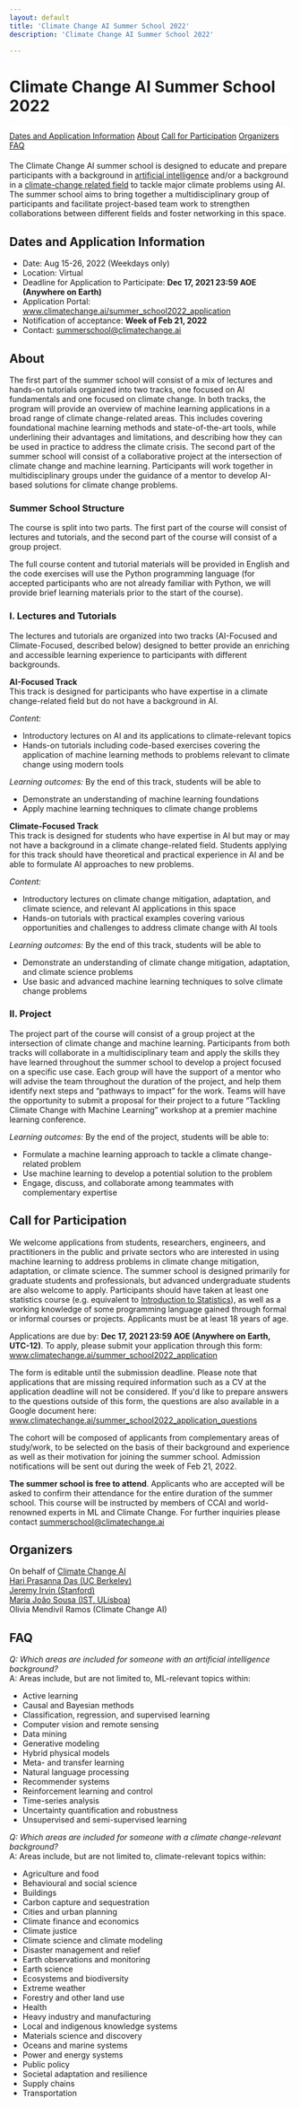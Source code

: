 ```yaml
---
layout: default
title: 'Climate Change AI Summer School 2022'
description: 'Climate Change AI Summer School 2022'

---
```


<h1>Climate Change AI Summer School 2022<br></h1>

<div class='buttons' id='sticky-nav'>
  <a class='button' href='#dates-and-application-information'>Dates and Application Information</a>
  <a class='button' href='#about'>About</a>
  <a class='button' href='#call-for-participation'>Call for Participation</a>
  <a class='button' href='#organizers'>Organizers</a>
  <a class='button' href='#faq'>FAQ</a>
</div>

The Climate Change AI summer school is designed to educate and prepare participants with a background in [artificial intelligence](#faq) and/or a background in a [climate-change related field](#faq) to tackle major climate problems using AI. The summer school aims to bring together a multidisciplinary group of participants and facilitate project-based team work to strengthen collaborations between different fields and foster networking in this space.

## Dates and Application Information
- Date: Aug 15-26, 2022 (Weekdays only)
- Location: Virtual
- Deadline for Application to Participate: <b>Dec 17, 2021 23:59 AOE (Anywhere on Earth)</b>
- Application Portal: www.climatechange.ai/summer_school2022_application
- Notification of acceptance: <b>Week of Feb 21, 2022</b>
- Contact: <summerschool@climatechange.ai>

## About

The first part of the summer school will consist of a mix of lectures and hands-on tutorials organized into two tracks, one focused on AI fundamentals and one focused on climate change. In both tracks, the program will provide an overview of machine learning applications in a broad range of climate change-related areas. This includes covering foundational machine learning methods and state-of-the-art tools, while underlining their advantages and limitations, and describing how they can be used in practice to address the climate crisis. The second part of the summer school will consist of a collaborative project at the intersection of climate change and machine learning. Participants will work together in multidisciplinary groups under the guidance of a mentor to develop AI-based solutions for climate change problems.

### Summer School Structure

The course is split into two parts. The first part of the course will consist of lectures and tutorials, and the second part of the course will consist of a group project.

The full course content and tutorial materials will be provided in English and the code exercises will use the Python programming language (for accepted participants who are not already familiar with Python, we will provide brief learning materials prior to the start of the course). 

### I. Lectures and Tutorials 
The lectures and tutorials are organized into two tracks (AI-Focused and Climate-Focused, described below) designed to better provide an enriching and accessible learning experience to participants with different backgrounds.

**AI-Focused Track**<br>
This track is designed for participants who have expertise in a climate change-related field but do not have a background in AI. 

<i>Content:</i>
- Introductory lectures on AI and its applications to climate-relevant topics
- Hands-on tutorials including code-based exercises covering the application of machine learning methods to problems relevant to climate change using modern tools

<i>Learning outcomes:</i>  By the end of this track, students will be able to
- Demonstrate an understanding of machine learning foundations
- Apply machine learning techniques to climate change problems

**Climate-Focused Track**<br>
This track is designed for students who have expertise in AI but may or may not have a background in a climate change-related field. Students applying for this track should have theoretical and practical experience in AI and be able to formulate AI approaches  to  new problems.

<i>Content:</i>
- Introductory lectures on climate change mitigation, adaptation, and climate science, and relevant AI applications in this space
- Hands-on tutorials with practical examples covering various opportunities and challenges to address climate change with AI tools

<i>Learning outcomes:</i>  By the end of this track, students will be able to
- Demonstrate an understanding of climate change mitigation, adaptation, and climate science problems 
- Use basic and advanced machine learning techniques to solve climate change problems

### II. Project 
The project part of the course will consist of a group project at the intersection of climate change and machine learning. Participants from both tracks will collaborate in a multidisciplinary team and apply the skills they have learned throughout the summer school to develop a project focused on a specific use case. Each group will have the support of a mentor who will advise the team throughout the duration of the project, and help them identify next steps and “pathways to impact” for the work. Teams will have the opportunity to submit a proposal for their project to a future “Tackling Climate Change with Machine Learning” workshop at a premier machine learning conference.

<i>Learning outcomes:</i>   By the end of the project, students will be able to:
- Formulate a machine learning approach to tackle a climate change-related problem
- Use machine learning to develop a potential solution to the problem
- Engage, discuss, and collaborate among teammates with complementary expertise

## Call for Participation

We welcome applications from students, researchers, engineers, and practitioners in the public and private sectors who are interested in using machine learning to address problems in climate change mitigation, adaptation, or climate science.  The summer school is designed primarily for graduate students and professionals, but advanced undergraduate students are also welcome to apply. Participants should have taken at least one statistics course (e.g. equivalent to [Introduction to Statistics](https://www.coursera.org/learn/stanford-statistics)), as well as a working knowledge of some programming language gained through formal or informal courses or projects.  Applicants must be at least 18 years of age. 
 
Applications are due by: **Dec 17, 2021 23:59 AOE (Anywhere on Earth, UTC-12)**. To apply, please submit your application through this form:
www.climatechange.ai/summer_school2022_application

The form is editable until the submission deadline. Please note that applications that are missing required information such as a CV at the application deadline will not be considered. If you'd like to prepare answers to the questions outside of this form, the questions are also available in a Google document here: www.climatechange.ai/summer_school2022_application_questions

The cohort will be composed of applicants from complementary areas of study/work, to be selected on the basis of their background and experience as well as their motivation for joining the summer school.  Admission notifications will be sent out during the week of Feb 21, 2022. 

**The summer school is free to attend**. Applicants who are accepted will be asked to confirm their attendance for the entire duration of the summer school. 
This course will be instructed by members of CCAI and world-renowned experts in ML and Climate Change. 
For further inquiries please contact summerschool@climatechange.ai


## Organizers
On behalf of [Climate Change AI](https://www.climatechange.ai/)<br>
[Hari Prasanna Das (UC Berkeley)](http://hariprasanna.com/)<br>
[Jeremy Irvin (Stanford)](https://jirvin16.github.io/)<br>
[Maria João Sousa (IST, ULisboa)](https://www.linkedin.com/in/mariajoaosousa/)<br>
Olivia Mendivil Ramos (Climate Change AI)<br>

## FAQ

_Q: Which areas are included for someone with an artificial intelligence background?_<br>
A: Areas include, but are not limited to, ML-relevant topics within:
- Active learning
- Causal and Bayesian methods
- Classification, regression, and supervised learning
- Computer vision and remote sensing
- Data mining
- Generative modeling
- Hybrid physical models
- Meta- and transfer learning
- Natural language processing
- Recommender systems
- Reinforcement learning and control
- Time-series analysis
- Uncertainty quantification and robustness
- Unsupervised and semi-supervised learning

_Q: Which areas are included for someone with a climate change-relevant background?_<br>
A: Areas include, but are not limited to, climate-relevant topics within:
- Agriculture and food 
- Behavioural and social science
- Buildings
- Carbon capture and sequestration
- Cities and urban planning
- Climate finance and economics
- Climate justice
- Climate science and climate modeling
- Disaster management and relief
- Earth observations and monitoring
- Earth science
- Ecosystems and biodiversity
- Extreme weather
- Forestry and other land use
- Health
- Heavy industry and manufacturing
- Local and indigenous knowledge systems
- Materials science and discovery
- Oceans and marine systems
- Power and energy systems
- Public policy
- Societal adaptation and resilience
- Supply chains
- Transportation

<!-- ## Sponsors

### Supported By
 -->
<!-- <div class='logo-wrapper'>
  <img src='/images/innovation_grants_partners_logo.png'>
</div> -->

<!-- ### Fiscal Sponsor

<div class='logo-wrapper'>
  <img src='/images/future_earth.png'>
</div>
 -->
<style>
:root {
  --sticky-nav-height: 59px;
}

.logo-wrapper img {
    width: 24rem;
    max-width: 100%;
    margin: 0 auto;
    display: block;
}

@media screen and (min-width: 651px) {
  #sticky-nav {
    position: -webkit-sticky;
    position: sticky;
    background: white;
    width: 100%;
    z-index: 1;
    padding-top: 10px;
    padding-bottom: 5px;
  }
}

@media screen and (min-width: 1024px) {
  #sticky-nav {
    top: var(--navbar-height-normal);
  }

  h1, h2, h3 {
    scroll-margin-top: calc(var(--navbar-height-normal) + var(--sticky-nav-height));
    scroll-snap-margin-top: calc(var(--navbar-height-normal) + var(--sticky-nav-height));
  }
}

@media screen and (min-width: 651px) and (max-width: 1023px) {
  #sticky-nav {
    top: var(--navbar-height-mobile);
  }

  h1, h2, h3 {
    scroll-margin-top: calc(var(--navbar-height-mobile) + var(--sticky-nav-height));
    scroll-snap-margin-top: calc(var(--navbar-height-mobile) + var(--sticky-nav-height));
  }
}
</style>

<script>
$(document).ready(() => {
  const $stickyNav = $('#sticky-nav');

  $('#content h2').each((i, h2) => {
    $stickyNav.append(`<a class='button' href="#${h2.id}">${h2.innerText}</a>`);
  });

  document.documentElement.style.setProperty('--sticky-nav-height', `${$stickyNav.outerHeight()}px`);

  $(window).on("resize orientationchange", () => {
    document.documentElement.style.setProperty('--sticky-nav-height', `${$stickyNav.outerHeight()}px`);
  });

  // Fix an issue where the sticky nav covers the <h> element when visiting the
  // anchor link directly from a URL
  if ($(location.hash).length) {
    setTimeout(() => {
      $(location.hash)[0].scrollIntoView();
    }, 1);
  }
});
</script>
